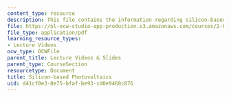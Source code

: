 ```yaml
---
content_type: resource
description: This file contains the information regarding silicon-based photovoltaics.
file: https://ol-ocw-studio-app-production.s3.amazonaws.com/courses/2-627-fundamentals-of-photovoltaics-fall-2013/d41cf0e38e75bfafbe93cd0e9468c876_MIT2_627F13_lec10-11.pdf
file_type: application/pdf
learning_resource_types:
- Lecture Videos
ocw_type: OCWFile
parent_title: Lecture Videos & Slides
parent_type: CourseSection
resourcetype: Document
title: Silicon-based Photovoltaics
uid: d41cf0e3-8e75-bfaf-be93-cd0e9468c876
---
```

